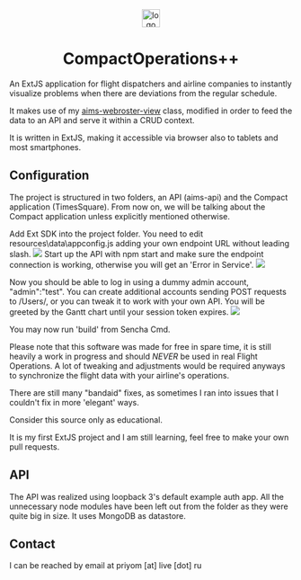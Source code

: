 <div align="center">
  <img width="32" height="32" src="https://i.imgur.com/Ce1wCWt.png" alt="logo"> <h1>CompactOperations++</h1>
</div>

An ExtJS application for flight dispatchers and airline companies to instantly visualize problems when there are deviations from the regular schedule.

It makes use of my <a href="https://github.com/Lyut/aims-webroster-view">aims-webroster-view</a> class, modified in order to feed the data to an API and serve it within a CRUD context.

It is written in ExtJS, making it accessible via browser also to tablets and most smartphones.

## Configuration
The project is structured in two folders, an API (aims-api) and the Compact application (TimesSquare).
From now on, we will be talking about the Compact application unless explicitly mentioned otherwise.

Add Ext SDK into the project folder.
You need to edit resources\data\appconfig.js adding your own endpoint URL without leading slash.
<img src="https://i.imgur.com/7MOrE3c.png">
Start up the API with npm start and make sure the endpoint connection is working, otherwise you will get an 'Error in Service'.
<img src="https://i.imgur.com/NrtJ9AO.png">

Now you should be able to log in using a dummy admin account, "admin":"test". You can create additional accounts sending POST requests to /Users/, or you can tweak it to work with your own API.
You will be greeted by the Gantt chart until your session token expires.
<img src="https://i.imgur.com/vmZC2yU.png">

You may now run 'build' from Sencha Cmd.

Please note that this software was made for free in spare time, it is still heavily a work in progress and should *NEVER* be used in real Flight Operations.
A lot of tweaking and adjustments would be required anyways to synchronize the flight data with your airline's operations.

There are still many "bandaid" fixes, as sometimes I ran into issues that I couldn't fix in more 'elegant' ways.

Consider this source only as educational.

It is my first ExtJS project and I am still learning, feel free to make your own pull requests.

## API

The API was realized using loopback 3's default example auth app. All the unnecessary node modules have been left out from the folder as they were quite big in size.
It uses MongoDB as datastore.

## Contact

I can be reached by email at priyom [at] live [dot] ru

